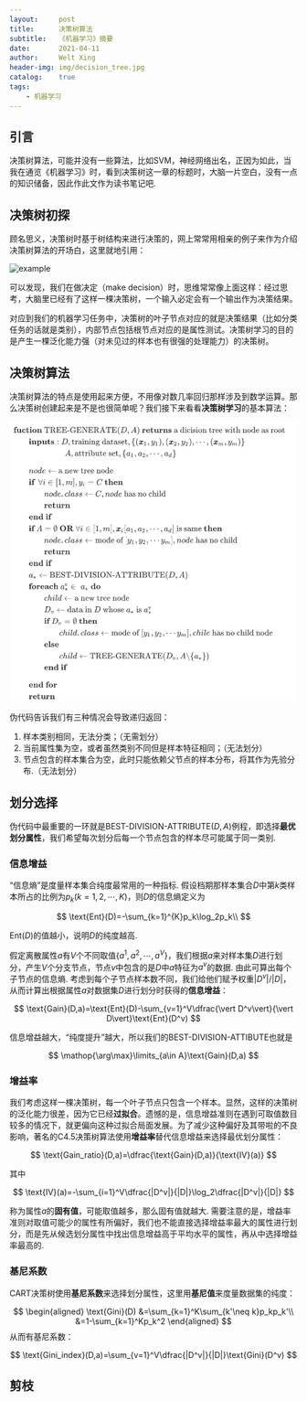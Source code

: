 ```yaml
---
layout:     post
title:      决策树算法
subtitle:   《机器学习》摘要
date:       2021-04-11
author:     Welt Xing
header-img: img/decision_tree.jpg
catalog:    true
tags:
    - 机器学习
---
```


## 引言

决策树算法，可能并没有一些算法，比如$\text{SVM}$，神经网络出名，正因为如此，当我在通览《机器学习》时，看到决策树这一章的标题时，大脑一片空白，没有一点的知识储备，因此作此文作为读书笔记吧.

## 决策树初探

顾名思义，决策树时基于树结构来进行决策的，网上常常用相亲的例子来作为介绍决策树算法的开场白，这里就地引用：

![example](https://imgconvert.csdnimg.cn/aHR0cHM6Ly9tbWJpei5xcGljLmNuL21tYml6X3BuZy9jQW9DbGd4NTNWdjlwMDRZNERMSHoxaDhHVHdEdXd6UzZrUU00aWJ0OXJ0Y2ljTGcxRG9XM0RnRTFTOWJ0WUZObHFld1o0aWNNM09JMnhOelNuRUxLRDNZZy82NDA?x-oss-process=image/format,png)

可以发现，我们在做决定（make decision）时，思维常常像上面这样：经过思考，大脑里已经有了这样一棵决策树，一个输入必定会有一个输出作为决策结果。

对应到我们的机器学习任务中，决策树的叶子节点对应的就是决策结果（比如分类任务的话就是类别），内部节点包括根节点对应的是属性测试。决策树学习的目的是产生一棵泛化能力强（对未见过的样本也有很强的处理能力）的决策树。

## 决策树算法

决策树算法的特点是使用起来方便，不用像对数几率回归那样涉及到数学运算。那么决策树创建起来是不是也很简单呢？我们接下来看看**决策树学习**的基本算法：

![algo](/img/decision_tree_algo.png)

伪代码告诉我们有三种情况会导致递归返回：

1. 样本类别相同，无法分类；（无需划分）
2. 当前属性集为空，或者虽然类别不同但是样本特征相同；（无法划分）
3. 节点包含的样本集合为空，此时只能依赖父节点的样本分布，将其作为先验分布.（无法划分）

## 划分选择

伪代码中最重要的一环就是$\text{BEST-DIVISION-ATTRIBUTE}(D,A)$例程，即选择**最优划分属性**，我们希望每次划分后每一个节点包含的样本尽可能属于同一类别.

### 信息增益

“信息熵”是度量样本集合纯度最常用的一种指标. 假设档期那样本集合$D$中第$k$类样本所占的比例为$p_k(k=1,2,\cdots,K)$，则$D$的信息熵定义为

$$
\text{Ent}(D)=-\sum_{k=1}^{K}p_k\log_2p_k\\
$$

$\text{Ent}(D)$的值越小，说明$D$的纯度越高.

假定离散属性$a$有$V$个不同取值$\{a^1,a^2,\cdots,a^V\}$，我们根据$a$来对样本集$D$进行划分，产生$V$个分支节点，节点$v$中包含的是$D$中$a$特征为$a^v$的数据. 由此可算出每个子节点的信息熵. 考虑到每个子节点样本数不同，我们给他们赋予权重$\vert D^v\vert/\vert D\vert$，从而计算出根据属性$a$对数据集$D$进行划分时获得的**信息增益**：

$$
\text{Gain}(D,a)=\text{Ent}(D)-\sum_{v=1}^V\dfrac{\vert D^v\vert}{\vert D\vert}\text{Ent}(D^v)
$$

信息增益越大，“纯度提升”越大，所以我们的$\text{BEST-DIVISION-ATTIBUTE}$也就是

$$
\mathop{\arg\max}\limits_{a\in A}\text{Gain}(D,a)
$$

### 增益率

我们考虑这样一棵决策树，每一个叶子节点只包含一个样本。显然，这样的决策树的泛化能力很差，因为它已经**过拟合**。遗憾的是，信息增益准则在遇到可取值数目较多的情况下，就更偏向这种过拟合局面发展。为了减少这种偏好及其带啦的不良影响，著名的$\text{C4.5}$决策树算法使用**增益率**替代信息增益来选择最优划分属性：

$$
\text{Gain_ratio}(D,a)=\dfrac{\text{Gain}(D,a)}{\text{IV}(a)}
$$

其中

$$
\text{IV}(a)=-\sum_{i=1}^V\dfrac{|D^v|}{|D|}\log_2\dfrac{|D^v|}{|D|}
$$

称为属性$a$的**固有值**，可能取值越多，那么固有值就越大. 需要注意的是，增益率准则对取值可能少的属性有所偏好，我们也不能直接选择增益率最大的属性进行划分，而是先从候选划分属性中找出信息增益高于平均水平的属性，再从中选择增益率最高的.

### 基尼系数

$\text{CART}$决策树使用**基尼系数**来选择划分属性，这里用**基尼值**来度量数据集的纯度：

$$
\begin{aligned}
\text{Gini}(D)
&=\sum_{k=1}^K\sum_{k'\neq k}p_kp_k'\\
&=1-\sum_{k=1}^Kp_k^2
\end{aligned}
$$
从而有基尼系数：

$$
\text{Gini_index}(D,a)=\sum_{v=1}^V\dfrac{|D^v|}{|D|}\text{Gini}(D^v)
$$

## 剪枝


